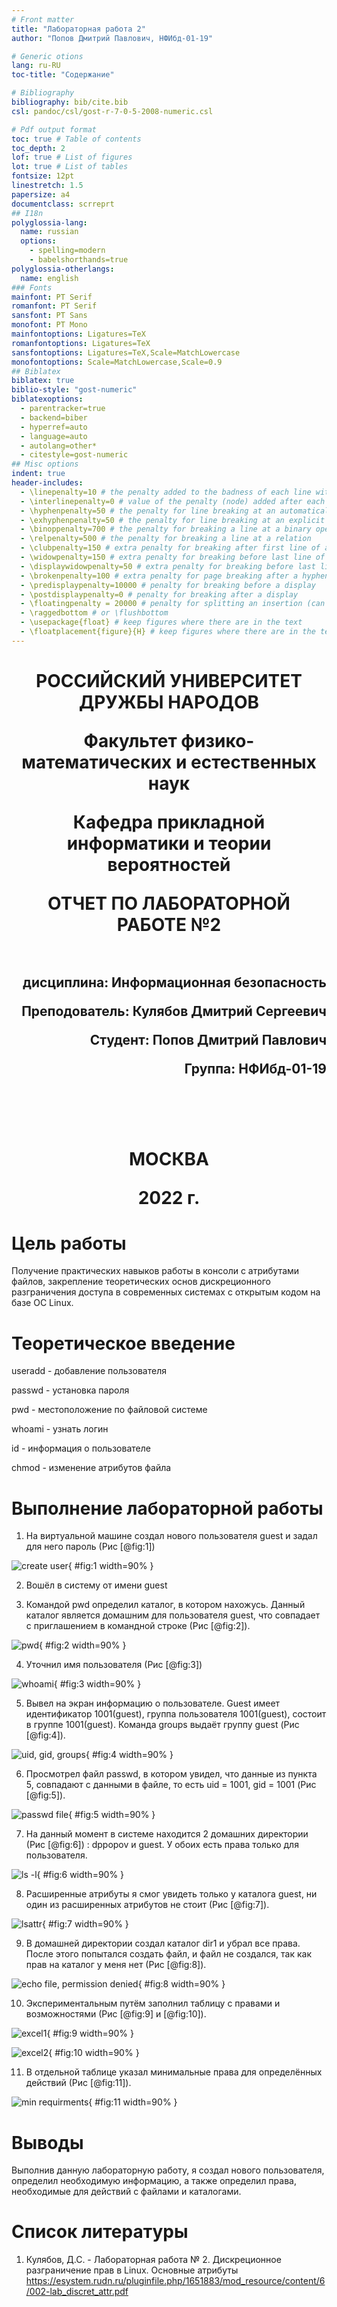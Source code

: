 ```yaml
---
# Front matter
title: "Лабораторная работа 2"
author: "Попов Дмитрий Павлович, НФИбд-01-19"

# Generic otions
lang: ru-RU
toc-title: "Содержание"

# Bibliography
bibliography: bib/cite.bib
csl: pandoc/csl/gost-r-7-0-5-2008-numeric.csl

# Pdf output format
toc: true # Table of contents
toc_depth: 2
lof: true # List of figures
lot: true # List of tables
fontsize: 12pt
linestretch: 1.5
papersize: a4
documentclass: scrreprt
## I18n
polyglossia-lang:
  name: russian
  options:
	- spelling=modern
	- babelshorthands=true
polyglossia-otherlangs:
  name: english
### Fonts
mainfont: PT Serif
romanfont: PT Serif
sansfont: PT Sans
monofont: PT Mono
mainfontoptions: Ligatures=TeX
romanfontoptions: Ligatures=TeX
sansfontoptions: Ligatures=TeX,Scale=MatchLowercase
monofontoptions: Scale=MatchLowercase,Scale=0.9
## Biblatex
biblatex: true
biblio-style: "gost-numeric"
biblatexoptions:
  - parentracker=true
  - backend=biber
  - hyperref=auto
  - language=auto
  - autolang=other*
  - citestyle=gost-numeric
## Misc options
indent: true
header-includes:
  - \linepenalty=10 # the penalty added to the badness of each line within a paragraph (no associated penalty node) Increasing the value makes tex try to have fewer lines in the paragraph.
  - \interlinepenalty=0 # value of the penalty (node) added after each line of a paragraph.
  - \hyphenpenalty=50 # the penalty for line breaking at an automatically inserted hyphen
  - \exhyphenpenalty=50 # the penalty for line breaking at an explicit hyphen
  - \binoppenalty=700 # the penalty for breaking a line at a binary operator
  - \relpenalty=500 # the penalty for breaking a line at a relation
  - \clubpenalty=150 # extra penalty for breaking after first line of a paragraph
  - \widowpenalty=150 # extra penalty for breaking before last line of a paragraph
  - \displaywidowpenalty=50 # extra penalty for breaking before last line before a display math
  - \brokenpenalty=100 # extra penalty for page breaking after a hyphenated line
  - \predisplaypenalty=10000 # penalty for breaking before a display
  - \postdisplaypenalty=0 # penalty for breaking after a display
  - \floatingpenalty = 20000 # penalty for splitting an insertion (can only be split footnote in standard LaTeX)
  - \raggedbottom # or \flushbottom
  - \usepackage{float} # keep figures where there are in the text
  - \floatplacement{figure}{H} # keep figures where there are in the text
---
```


<h1 align="center">
<p>РОССИЙСКИЙ УНИВЕРСИТЕТ ДРУЖБЫ НАРОДОВ 
<p>Факультет физико-математических и естественных наук  
<p>Кафедра прикладной информатики и теории вероятностей
<p>ОТЧЕТ ПО ЛАБОРАТОРНОЙ РАБОТЕ №2
<br></br>
<h2 align="right">
<p>дисциплина: Информационная безопасность
<p>Преподователь: Кулябов Дмитрий Сергеевич
<p>Студент: Попов Дмитрий Павлович
<p>Группа: НФИбд-01-19
<br></br>
<br></br>
<h1 align="center">
<p>МОСКВА
<p>2022 г.
</h1>

# **Цель работы**

Получение практических навыков работы в консоли с атрибутами файлов, закрепление теоретических основ дискреционного разграничения доступа в современных системах с открытым кодом на базе ОС Linux.

# **Теоретическое введение**

useradd - добавление пользователя

passwd - установка пароля

pwd - местоположение по файловой системе

whoami - узнать логин

id - информация о пользователе

chmod - изменение атрибутов файла

# **Выполнение лабораторной работы**

1. На виртуальной машине создал нового пользователя guest и задал для него пароль (Рис [@fig:1])

![create user](screenshots/img1.png "create user"){ #fig:1 width=90% }

2. Вошёл в систему от имени guest

3. Командой pwd определил каталог, в котором нахожусь. Данный каталог является домашним для пользователя guest, что совпадает с приглашением в командной строке (Рис [@fig:2]).

![pwd](screenshots/img2.png "pwd"){ #fig:2 width=90% }

4. Уточнил имя пользователя (Рис [@fig:3])

![whoami](screenshots/img3.png "whoami"){ #fig:3 width=90% }

5. Вывел на экран информацию о пользователе. Guest имеет идентификатор 1001(guest), группа пользователя 1001(guest), состоит в группе 1001(guest). Команда groups выдаёт группу guest (Рис [@fig:4]).

![uid, gid, groups](screenshots/img4.png "uid, gid, groups"){ #fig:4 width=90% }

6. Просмотрел файл passwd, в котором увидел, что данные из пункта 5, совпадают с данными в файле, то есть uid = 1001, gid = 1001 (Рис [@fig:5]).

![passwd file](screenshots/img5.png "passwd file"){ #fig:5 width=90% }

7. На данный момент в системе находится 2 домашних директории (Рис [@fig:6]) : dppopov и guest. У обоих есть права только для пользователя.

![ls -l](screenshots/img6.png "ls -l"){ #fig:6 width=90% }

8. Расширенные атрибуты я смог увидеть только у каталога guest, ни один из расширенных атрибутов не стоит (Рис [@fig:7]).

![lsattr](screenshots/img7.png "lsattr"){ #fig:7 width=90% }

9. В домашней директории создал каталог dir1 и убрал все права. После этого попытался создать файл, и файл не создался, так как прав на каталог у меня нет (Рис [@fig:8]).

![echo file, permission denied](screenshots/img8.png "echo file, permission denied"){ #fig:8 width=90% }

10. Экспериментальным путём заполнил таблицу с правами и возможностями (Рис [@fig:9] и [@fig:10]).

![excel1](screenshots/img9.png "excel1"){ #fig:9 width=90% }

![excel2](screenshots/img10.png "excel2"){ #fig:10 width=90% }

11. В отдельной таблице указал минимальные права для определённых действий (Рис [@fig:11]).

![min requirments](screenshots/img11.png "min requirments"){ #fig:11 width=90% }

# Выводы

Выполнив данную лабораторную работу, я создал нового пользователя, определил необходимую информацию, а также определил права, необходимые для действий с файлами и каталогами.

# Список литературы

1. Кулябов, Д.С. - Лабораторная работа № 2. Дискреционное разграничение прав в Linux. Основные атрибуты
https://esystem.rudn.ru/pluginfile.php/1651883/mod_resource/content/6/002-lab_discret_attr.pdf
